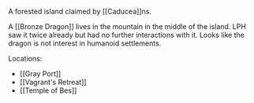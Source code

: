 A forested island claimed by [[Caducea]]ns.

A [[Bronze Dragon]] lives in the mountain in the middle of the island. LPH saw it twice already but had no further interactions with it. Looks like the dragon is not interest in humanoid settlements.

Locations:
- [[Gray Port]]
- [[Vagrant's Retreat]]
- [[Temple of Bes]]